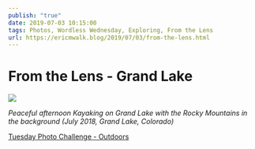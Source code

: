 ```yaml
---
publish: "true"
date: 2019-07-03 10:15:00
tags: Photos, Wordless Wednesday, Exploring, From the Lens
url: https://ericmwalk.blog/2019/07/03/from-the-lens.html
---
```


# From the Lens - Grand Lake

![](https://ericmwalk.blog/uploads/2021/a37e9c19b0.jpg)

*Peaceful afternoon Kayaking on Grand Lake with the Rocky Mountains in the background (July 2018, Grand Lake, Colorado)*

<a href="https://dutchgoesthephoto.net/2019/07/02/tuesday-photo-challenge-outdoors/">Tuesday Photo Challenge - Outdoors</a>
